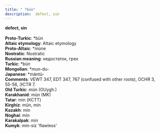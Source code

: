 ```yaml
---
title: " *bün"
description:  defect, sin
---
```

<strong> defect, sin</strong><br><br>
<strong>Proto-Turkic</strong>:  *bün<br>
<strong>Altaic etymology</strong>:  Altaic etymology<br>
<strong> Proto-Altaic</strong>:  *mùne<br>
<strong>Nostratic</strong>:  Nostratic<br>
<strong>Russian meaning</strong>:  недостаток, грех<br>
<strong>Turkic</strong>:  *bün<br>
<strong>Mongolian</strong>:  *mun-du-<br>
<strong>Japanese</strong>:  *màntù-<br>
<strong>Comments</strong>:  VEWT 347, EDT 347, 767 (confused with other roots), ОСНЯ 3, 55-56, ЭСТЯ 7.<br>
<strong>Old Turkic</strong>:  mün (OUygh.)<br>
<strong>Karakhanid</strong>:  mün (MK)<br>
<strong>Tatar</strong>:  min (КСТТ)<br>
<strong>Kirghiz</strong>:  mün, min<br>
<strong>Kazakh</strong>:  min<br>
<strong>Noghai</strong>:  min<br>
<strong>Karakalpak</strong>:  min<br>
<strong>Kumyk</strong>:  min-siz 'flawless'<br>


